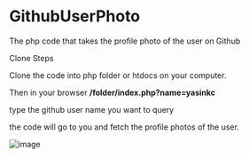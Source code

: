 # GithubUserPhoto
The php code that takes the profile photo of the user on Github

Clone Steps 

Clone the code into php folder or htdocs on your computer.

Then in your browser **/folder/index.php?name=yasinkc**

type the github user name you want to query

the code will go to you and fetch the profile photos of the user.


![image](https://github.com/yasinkc/GithubUserPhoto/assets/76513962/dff507dc-2301-40d4-8d68-1339f7652ba1)



